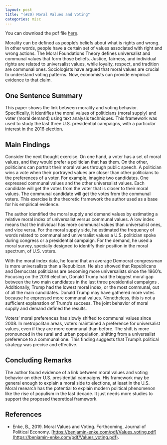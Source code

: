 ```yaml
---
layout: post
title: "(#20) Moral Values and Voting"
categories: misc
---
```


You can download the pdf file [here](https://jjgecon.github.io/files/opecon_pdfs/20.pdf).

Morality can be defined as people’s beliefs about what is rights and wrong. In other words, people have a certain set of values associated with right and wrong actions. The Moral Foundations Theory defines universalist and communal values that form those beliefs. Justice, fairness, and individual rights are related to universalist values, while loyalty, respect, and tradition are communal ones. Sociologists have argued that moral values are crucial to understand voting patterns. Now, economists can provide empirical evidence to that claim.

## One Sentence Summary

This paper shows the link between morality and voting behavior. Specifically, it identifies the moral values of politicians (moral supply) and voter (moral demand) using text analysis techniques. This framework was used to study the last three U.S. presidential campaigns, with a particular interest in the 2016 election.

## Main Findings

Consider the next thought exercise. On one hand, a voter has a set of moral values, and they would prefer a politician that has them.  On the other, politicians can portrait their moral values through public speech. A politician wins a vote when their portrayed values are closer than other politicians to the preferences of a voter. For example, imagine two candidates. One expressed communal values and the other universalist values. Each candidate will get the votes from the voter that is closer to their moral values. The communal candidate will get the votes from the communal voters. This exercise is the theoretic framework the author used as a base for his empirical evidence.

The author identified the moral supply and demand values by estimating a relative moral index of universalist versus communal values. A low index means that the individual has more communal values than universalist ones, and vice versa. For the moral supply side, he estimated the frequency of words related to communal and universalist values a U.S. politician spoke during congress or a presidential campaign. For the demand, he used a moral survey, specially designed to identify their position in the moral spectrum, of U.S. voters.

With the moral index data, he found that an average Democrat congressman is more universalists than a Republican. He also showed that Republicans and Democrats politicians are becoming more universalists since the 1960’s. Focusing on the 2016 election, Donald Trump had the biggest moral gap between the two main candidates in the last three presidential campaigns . Additionally, Trump had the lowest moral index, or the most communal, out of all the main candidates. Donald Trump may have gathered more votes because he expressed more communal values. Nonetheless, this is not a sufficient explanation of Trump’s success. The joint behavior of moral supply and demand defined the results.

Voters’ moral preferences has slowly shifted to communal values since 2008. In metropolitan areas, voters maintained a preference for universalist values, even if they are more communal than before. The shift is more pronounced in the rural and urban population, shifting from a universalist preference to a communal one. This finding suggests that Trump’s political strategy was precise and effective.

## Concluding Remarks

The author found evidence  of a link between moral values and voting behavior on other U.S. presidential campaigns. His framework may be general enough to explain a moral side to elections, at least in the U.S. Moral research has the potential to explain modern political phenomenon like the rise of populism in the last decade. It just needs more studies to support the proposed theoretical framework.

## References

* Enke, B., 2019. Moral Values and Voting. Forthcoming, Journal of Political Economy. [https://benjamin-enke.com/pdf/Values_voting.pdf](https://benjamin-enke.com/pdf/Values_voting.pdf).
